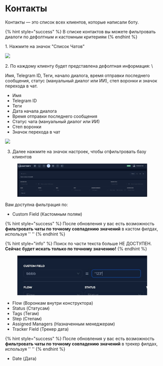 # Контакты

Контакты — это список всех клиентов, которые написали боту.

{% hint style="success" %}
В списке контактов вы можете фильтровать диалоги по дефолтным и кастомным критериям
{% endhint %}

1\. Нажмите на значок "Cписок Чатов"

![](https://ajeuwbhvhr.cloudimg.io/colony-recorder.s3.amazonaws.com/files/2024-09-29/20c52527-47de-4b13-9e3d-9ffe0e4a9c96/user_cropped_screenshot.jpeg?tl_px=0,0\&br_px=1587,456\&force_format=jpeg\&q=100\&width=1120.0\&wat=1\&wat_opacity=1\&wat_gravity=northwest\&wat_url=https://colony-recorder.s3.amazonaws.com/images/watermarks/EAB308_standard.png\&wat_pad=527,16)

2\. По каждому клиенту будет представлена дефолтная информация: \


Имя,  Telegram ID, Теги, начало диалога, время отправки последнего сообщения, cтатус (мануальный диалог или ИИ), cтеп воронки и значок перехода в чат.

* Имя
* Telegram ID
* Теги
* Дата начала диалога
* Время отправки последнего сообщения
* Статус чата (мануальный диалог или ИИ)
* Степ воронки
* Значок перехода в чат

![](https://ajeuwbhvhr.cloudimg.io/colony-recorder.s3.amazonaws.com/files/2024-09-29/ae767836-f77c-4e47-9052-436a70edfec8/user_cropped_screenshot.jpeg?tl_px=0,0\&br_px=1719,631\&force_format=jpeg\&q=100\&width=1120.0\&wat=1\&wat_opacity=1\&wat_gravity=northwest\&wat_url=https://colony-recorder.s3.amazonaws.com/images/watermarks/EAB308_standard.png\&wat_pad=258,173)

3. Далее нажмите на значок настроек, чтобы отфильтровать базу клиентов&#x20;



<figure><img src="../../.gitbook/assets/image (115).png" alt=""><figcaption></figcaption></figure>

Вам доступна фильтрация по:&#x20;

* Custom Field (Кастомным полям)

{% hint style="success" %}
После обновления у вас есть возможность **фильтровать чаты по точному совпадению значений** в кастом филдах, используя '' ''&#x20;
{% endhint %}

{% hint style="info" %}
Поиск по части текста больше НЕ ДОСТУПЕН. **Cейчас будет искать только по точному значению!**
{% endhint %}

<figure><img src="../../.gitbook/assets/image (116).png" alt=""><figcaption></figcaption></figure>

* Flow (Воронкам внутри конструктора)
* Status (Статусам)
* Tags (Тегам)
* Step (Степам)&#x20;
* Assigned Managers (Назначенным менеджерам)
* Tracker Field (Трекер дата)&#x20;

{% hint style="success" %}
После обновления у вас есть возможность **фильтровать чаты по точному совпадению значений** в трекер филдах, используя '' ''&#x20;
{% endhint %}

* Date (Дата)
